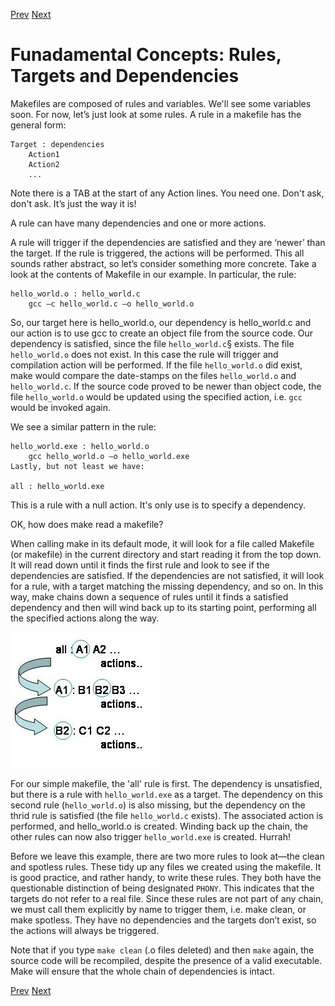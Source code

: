 [Prev](hello.md) [Next](variables.md)

# Funadamental Concepts: Rules, Targets and Dependencies

Makefiles are composed of rules and variables. We'll see some variables soon.
For now, let’s just look at some rules. A rule in a makefile has the general
form:

```make
Target : dependencies
	Action1
	Action2
	...
```

Note there is a TAB at the start of any Action lines. You need one. Don't ask, don't ask. It’s just the way it is!

A rule can have many dependencies and one or more actions.

A rule will trigger if the dependencies are satisfied and they are ‘newer’ than
the target. If the rule is triggered, the actions will be performed. This all
sounds rather abstract, so let’s consider something more concrete. Take a look
at the contents of Makefile in our example. In particular, the rule:

```make
hello_world.o : hello_world.c
	gcc –c hello_world.c –o hello_world.o
```

So, our target here is hello_world.o, our dependency is hello_world.c and our
action is to use gcc to create an object file from the source code. Our
dependency is satisfied, since the file `hello_world.c`§ exists. The file
`hello_world.o` does not exist. In this case the rule will trigger and
compilation action will be performed. If the file `hello_world.o` did exist, make
would compare the date-stamps on the files `hello_world.o` and `hello_world.c`. If
the source code proved to be newer than object code, the file `hello_world.o`
would be updated using the specified action, i.e. `gcc` would be invoked again.

We see a similar pattern in the rule:

```make
hello_world.exe : hello_world.o
	gcc hello_world.o –o hello_world.exe
Lastly, but not least we have:

all : hello_world.exe
```

This is a rule with a null action. It's only use is to specify a dependency.

OK, how does make read a makefile?

When calling make in its default mode, it will look for a file called Makefile
(or makefile) in the current directory and start reading it from the top down.
It will read down until it finds the first rule and look to see if the
dependencies are satisfied. If the dependencies are not satisfied, it will look
for a rule, with a target matching the missing dependency, and so on. In this
way, make chains down a sequence of rules until it finds a satisfied dependency
and then will wind back up to its starting point, performing all the specified
actions along the way.

![Schematic chaining of make rules](Chain.jpg)

For our simple makefile, the 'all' rule is first. The dependency is
unsatisfied, but there is a rule with `hello_world.exe` as a target. The
dependency on this second rule (`hello_world.o`) is also missing, but the
dependency on the thrid rule is satisfied (the file `hello_world.c` exists). The
associated action is performed, and hello_world.o is created. Winding back up
the chain, the other rules can now also trigger `hello_world.exe` is created.
Hurrah!

Before we leave this example, there are two more rules to look at—the clean and
spotless rules. These tidy up any files we created using the makefile. It is
good practice, and rather handy, to write these rules. They both have the
questionable distinction of being designated `PHONY`. This indicates that the
targets do not refer to a real file. Since these rules are not part of any
chain, we must call them explicitly by name to trigger them, i.e. make clean,
or make spotless. They have no dependencies and the targets don’t exist, so the
actions will always be triggered.

Note that if you type `make clean` (.o files deleted) and then `make` again, the
source code will be recompiled, despite the presence of a valid executable.
Make will ensure that the whole chain of dependencies is intact.

[Prev](hello.md) [Next](variables.md)
